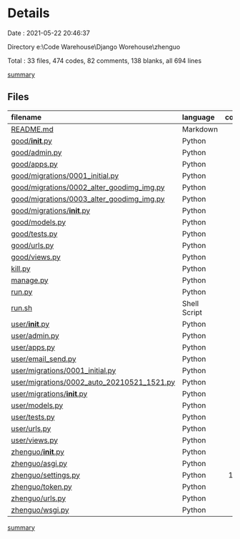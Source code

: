 # Details

Date : 2021-05-22 20:46:37

Directory e:\Code Warehouse\Django Worehouse\zhenguo

Total : 33 files,  474 codes, 82 comments, 138 blanks, all 694 lines

[summary](results.md)

## Files
| filename | language | code | comment | blank | total |
| :--- | :--- | ---: | ---: | ---: | ---: |
| [README.md](/README.md) | Markdown | 2 | 0 | 3 | 5 |
| [good/__init__.py](/good/__init__.py) | Python | 2 | 0 | 0 | 2 |
| [good/admin.py](/good/admin.py) | Python | 1 | 1 | 2 | 4 |
| [good/apps.py](/good/apps.py) | Python | 4 | 0 | 3 | 7 |
| [good/migrations/0001_initial.py](/good/migrations/0001_initial.py) | Python | 22 | 1 | 7 | 30 |
| [good/migrations/0002_alter_goodimg_img.py](/good/migrations/0002_alter_goodimg_img.py) | Python | 12 | 1 | 6 | 19 |
| [good/migrations/0003_alter_goodimg_img.py](/good/migrations/0003_alter_goodimg_img.py) | Python | 12 | 1 | 6 | 19 |
| [good/migrations/__init__.py](/good/migrations/__init__.py) | Python | 0 | 0 | 1 | 1 |
| [good/models.py](/good/models.py) | Python | 8 | 1 | 3 | 12 |
| [good/tests.py](/good/tests.py) | Python | 1 | 1 | 2 | 4 |
| [good/urls.py](/good/urls.py) | Python | 0 | 0 | 1 | 1 |
| [good/views.py](/good/views.py) | Python | 29 | 1 | 3 | 33 |
| [kill.py](/kill.py) | Python | 9 | 0 | 1 | 10 |
| [manage.py](/manage.py) | Python | 15 | 3 | 5 | 23 |
| [run.py](/run.py) | Python | 5 | 0 | 1 | 6 |
| [run.sh](/run.sh) | Shell Script | 4 | 1 | 0 | 5 |
| [user/__init__.py](/user/__init__.py) | Python | 2 | 0 | 0 | 2 |
| [user/admin.py](/user/admin.py) | Python | 5 | 0 | 1 | 6 |
| [user/apps.py](/user/apps.py) | Python | 4 | 0 | 3 | 7 |
| [user/email_send.py](/user/email_send.py) | Python | 30 | 1 | 6 | 37 |
| [user/migrations/0001_initial.py](/user/migrations/0001_initial.py) | Python | 17 | 1 | 7 | 25 |
| [user/migrations/0002_auto_20210521_1521.py](/user/migrations/0002_auto_20210521_1521.py) | Python | 19 | 1 | 6 | 26 |
| [user/migrations/__init__.py](/user/migrations/__init__.py) | Python | 0 | 0 | 1 | 1 |
| [user/models.py](/user/models.py) | Python | 9 | 1 | 3 | 13 |
| [user/tests.py](/user/tests.py) | Python | 13 | 4 | 6 | 23 |
| [user/urls.py](/user/urls.py) | Python | 0 | 0 | 1 | 1 |
| [user/views.py](/user/views.py) | Python | 94 | 2 | 8 | 104 |
| [zhenguo/__init__.py](/zhenguo/__init__.py) | Python | 2 | 0 | 0 | 2 |
| [zhenguo/asgi.py](/zhenguo/asgi.py) | Python | 4 | 8 | 5 | 17 |
| [zhenguo/settings.py](/zhenguo/settings.py) | Python | 114 | 30 | 38 | 182 |
| [zhenguo/token.py](/zhenguo/token.py) | Python | 11 | 0 | 2 | 13 |
| [zhenguo/urls.py](/zhenguo/urls.py) | Python | 20 | 15 | 2 | 37 |
| [zhenguo/wsgi.py](/zhenguo/wsgi.py) | Python | 4 | 8 | 5 | 17 |

[summary](results.md)